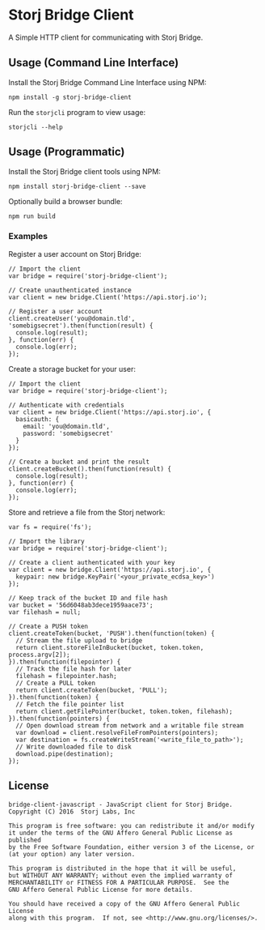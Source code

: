 Storj Bridge Client
===================

A Simple HTTP client for communicating with Storj Bridge.

Usage (Command Line Interface)
------------------------------

Install the Storj Bridge Command Line Interface using NPM:

```
npm install -g storj-bridge-client
```

Run the `storjcli` program to view usage:

```
storjcli --help
```

Usage (Programmatic)
--------------------

Install the Storj Bridge client tools using NPM:

```
npm install storj-bridge-client --save
```

Optionally build a browser bundle:

```
npm run build
```

### Examples

Register a user account on Storj Bridge:

```
// Import the client
var bridge = require('storj-bridge-client');

// Create unauthenticated instance
var client = new bridge.Client('https://api.storj.io');

// Register a user account
client.createUser('you@domain.tld', 'somebigsecret').then(function(result) {
  console.log(result);
}, function(err) {
  console.log(err);
});
```

Create a storage bucket for your user:

```
// Import the client
var bridge = require('storj-bridge-client');

// Authenticate with credentials
var client = new bridge.Client('https://api.storj.io', {
  basicauth: {
    email: 'you@domain.tld',
    password: 'somebigsecret'
  }
});

// Create a bucket and print the result
client.createBucket().then(function(result) {
  console.log(result);
}, function(err) {
  console.log(err);
});
```

Store and retrieve a file from the Storj network:

```
var fs = require('fs');

// Import the library
var bridge = require('storj-bridge-client');

// Create a client authenticated with your key
var client = new bridge.Client('https://api.storj.io', {
  keypair: new bridge.KeyPair('<your_private_ecdsa_key>')
});

// Keep track of the bucket ID and file hash
var bucket = '56d6048ab3dece1959aace73';
var filehash = null;

// Create a PUSH token
client.createToken(bucket, 'PUSH').then(function(token) {
  // Stream the file upload to bridge
  return client.storeFileInBucket(bucket, token.token, process.argv[2]);
}).then(function(filepointer) {
  // Track the file hash for later
  filehash = filepointer.hash;
  // Create a PULL token
  return client.createToken(bucket, 'PULL');
}).then(function(token) {
  // Fetch the file pointer list
  return client.getFilePointer(bucket, token.token, filehash);
}).then(function(pointers) {
  // Open download stream from network and a writable file stream
  var download = client.resolveFileFromPointers(pointers);
  var destination = fs.createWriteStream('<write_file_to_path>');
  // Write downloaded file to disk
  download.pipe(destination);
});
```

License
-------

```
bridge-client-javascript - JavaScript client for Storj Bridge.
Copyright (C) 2016  Storj Labs, Inc

This program is free software: you can redistribute it and/or modify
it under the terms of the GNU Affero General Public License as published
by the Free Software Foundation, either version 3 of the License, or
(at your option) any later version.

This program is distributed in the hope that it will be useful,
but WITHOUT ANY WARRANTY; without even the implied warranty of
MERCHANTABILITY or FITNESS FOR A PARTICULAR PURPOSE.  See the
GNU Affero General Public License for more details.

You should have received a copy of the GNU Affero General Public License
along with this program.  If not, see <http://www.gnu.org/licenses/>.
```


